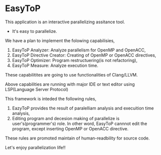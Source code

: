 # EasyToP
This application is an interactive parallelizing assitance tool.

* It's easy to parallelize.

We have a plan to implement the folowing capabilisies,

1. EasyToP Analyzer: Analyze parallelism for OpenMP and OpenACC,
2. EasyToP Directive Creator: Creating of OpenMP or OpenACC directives,
3. EasyToP Optimizer: Program restructuering(is not refactoring),
4. EasyToP Measure: Analyze execution time.

These capabilitites are going to use functionalities of Clang/LLVM.

Above capabilities are running with major IDE or text editor using LSP(Language Server Protocol)

This framework is inteded the following rules,

1. EazyToP provides the result of paralelliam analysis and execuition time analysis,
2. Editing program and decesion making of parallelize is user's(programmer's) role. In other word, EasyToP cannnot edit the program, except inserting OpenMP or OpenACC directive.

These rules are promoted maintain of human-readbility for source code. 

Let's enjoy parallelization life!!

